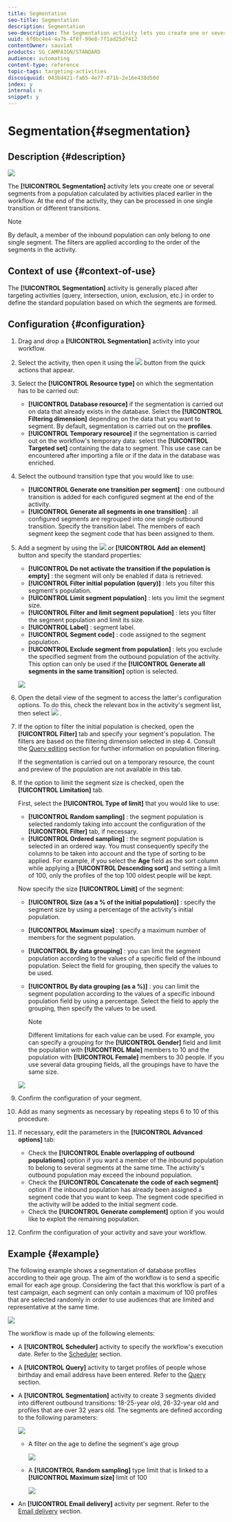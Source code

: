 ```yaml
---
title: Segmentation
seo-title: Segmentation
description: Segmentation
seo-description: The Segmentation activity lets you create one or several segments from a population calculated by activities placed earlier in the workflow.
uuid: 6f0bc4e4-4a7b-4f8f-99e8-7f1ad25d7412
contentOwner: sauviat
products: SG_CAMPAIGN/STANDARD
audience: automating
content-type: reference
topic-tags: targeting-activities
discoiquuid: 043bd421-fa65-4e77-871b-2e16e438d50d
index: y
internal: n
snippet: y
---
```


# Segmentation{#segmentation}

## Description {#description}

![](assets/segmentation.png)

The **[!UICONTROL Segmentation]** activity lets you create one or several segments from a population calculated by activities placed earlier in the workflow. At the end of the activity, they can be processed in one single transition or different transitions.

>[!NOTE]
>
>By default, a member of the inbound population can only belong to one single segment. The filters are applied according to the order of the segments in the activity.

## Context of use {#context-of-use}

The **[!UICONTROL Segmentation]** activity is generally placed after targeting activities (query, intersection, union, exclusion, etc.) in order to define the standard population based on which the segments are formed.

## Configuration {#configuration}

1. Drag and drop a **[!UICONTROL Segmentation]** activity into your workflow.
1. Select the activity, then open it using the ![](assets/edit_darkgrey-24px.png) button from the quick actions that appear.
1. Select the **[!UICONTROL Resource type]** on which the segmentation has to be carried out:

    * **[!UICONTROL Database resource]** if the segmentation is carried out on data that already exists in the database. Select the **[!UICONTROL Filtering dimension]** depending on the data that you want to segment. By default, segmentation is carried out on the **profiles**.
    * **[!UICONTROL Temporary resource]** if the segmentation is carried out on the workflow's temporary data: select the **[!UICONTROL Targeted set]** containing the data to segment. This use case can be encountered after importing a file or if the data in the database was enriched.

1. Select the outbound transition type that you would like to use:

    * **[!UICONTROL Generate one transition per segment]** : one outbound transition is added for each configured segment at the end of the activity.
    * **[!UICONTROL Generate all segments in one transition]** : all configured segments are regrouped into one single outbound transition. Specify the transition label. The members of each segment keep the segment code that has been assigned to them.

1. Add a segment by using the ![](assets/add_darkgrey-24px.png) or **[!UICONTROL Add an element]** button and specify the standard properties:

    * **[!UICONTROL Do not activate the transition if the population is empty]** : the segment will only be enabled if data is retrieved.
    * **[!UICONTROL Filter initial population (query)]** : lets you filter this segment's population.
    * **[!UICONTROL Limit segment population]** : lets you limit the segment size.
    * **[!UICONTROL Filter and limit segment population]** : lets you filter the segment population and limit its size.
    * **[!UICONTROL Label]** : segment label.
    * **[!UICONTROL Segment code]** : code assigned to the segment population.
    * **[!UICONTROL Exclude segment from population]** : lets you exclude the specified segment from the outbound population of the activity. This option can only be used if the **[!UICONTROL Generate all segments in the same transition]** option is selected.

   ![](assets/wkf_segment_new_segment.png)

1. Open the detail view of the segment to access the latter's configuration options. To do this, check the relevant box in the activity's segment list, then select ![](assets/wkf_segment_parameters_24px.png) .
1. If the option to filter the initial population is checked, open the **[!UICONTROL Filter]** tab and specify your segment's population. The filters are based on the filtering dimension selected in step 4. Consult the [Query editing](../../automating/using/editing-queries.md) section for further information on population filtering.

   If the segmentation is carried out on a temporary resource, the count and preview of the population are not available in this tab.

1. If the option to limit the segment size is checked, open the **[!UICONTROL Limitation]** tab.

   First, select the **[!UICONTROL Type of limit]** that you would like to use:

    * **[!UICONTROL Random sampling]** : the segment population is selected randomly taking into account the configuration of the **[!UICONTROL Filter]** tab, if necessary.
    * **[!UICONTROL Ordered sampling]** : the segment population is selected in an ordered way. You must consequently specify the columns to be taken into account and the type of sorting to be applied. For example, if you select the **Age** field as the sort column while applying a **[!UICONTROL Descending sort]** and setting a limit of 100, only the profiles of the top 100 oldest people will be kept.

   Now specify the size **[!UICONTROL Limit]** of the segment:

    * **[!UICONTROL Size (as a % of the initial population)]** : specify the segment size by using a percentage of the activity's initial population.
    * **[!UICONTROL Maximum size]** : specify a maximum number of members for the segment population.
    * **[!UICONTROL By data grouping]** : you can limit the segment population according to the values of a specific field of the inbound population. Select the field for grouping, then specify the values to be used.
    * **[!UICONTROL By data grouping (as a %)]** : you can limit the segment population according to the values of a specific inbound population field by using a percentage. Select the field to apply the grouping, then specify the values to be used.

      >[!NOTE]
      >
      >Different limitations for each value can be used. For example, you can specify a grouping for the **[!UICONTROL Gender]** field and limit the population with **[!UICONTROL Male]** members to 10 and the population with **[!UICONTROL Female]** members to 30 people. If you use several data grouping fields, all the groupings have to have the same size.

   ![](assets/wkf_segment_limit_by_grouping.png)

1. Confirm the configuration of your segment.
1. Add as many segments as necessary by repeating steps 6 to 10 of this procedure.
1. If necessary, edit the parameters in the **[!UICONTROL Advanced options]** tab:

    * Check the **[!UICONTROL Enable overlapping of outbound populations]** option if you want a member of the inbound population to belong to several segments at the same time. The activity's outbound population may exceed the inbound population.
    * Check the **[!UICONTROL Concatenate the code of each segment]** option if the inbound population has already been assigned a segment code that you want to keep. The segment code specified in the activity will be added to the initial segment code.
    * Check the **[!UICONTROL Generate complement]** option if you would like to exploit the remaining population.

1. Confirm the configuration of your activity and save your workflow.

## Example {#example}

The following example shows a segmentation of database profiles according to their age group. The aim of the workflow is to send a specific email for each age group. Considering the fact that this workflow is part of a test campaign, each segment can only contain a maximum of 100 profiles that are selected randomly in order to use audiences that are limited and representative at the same time.

![](assets/wkf_segment_example_4.png)

The workflow is made up of the following elements:

* A **[!UICONTROL Scheduler]** activity to specify the workflow's execution date. Refer to the [Scheduler](../../automating/using/scheduler.md) section.
* A **[!UICONTROL Query]** activity to target profiles of people whose birthday and email address have been entered. Refer to the [Query](../../automating/using/query.md) section.
* A **[!UICONTROL Segmentation]** activity to create 3 segments divided into different outbound transitions: 18-25-year old, 26-32-year old and profiles that are over 32 years old. The segments are defined according to the following parameters:

  ![](assets/wkf_segment_example_3.png)

    * A filter on the age to define the segment's age group
    
      ![](assets/wkf_segment_new_segment.png)

    * A **[!UICONTROL Random sampling]** type limit that is linked to a **[!UICONTROL Maximum size]** limit of 100
    
      ![](assets/wkf_segment_example_1.png)

* An **[!UICONTROL Email delivery]** activity per segment. Refer to the [Email delivery](../../automating/using/email-delivery.md) section.


